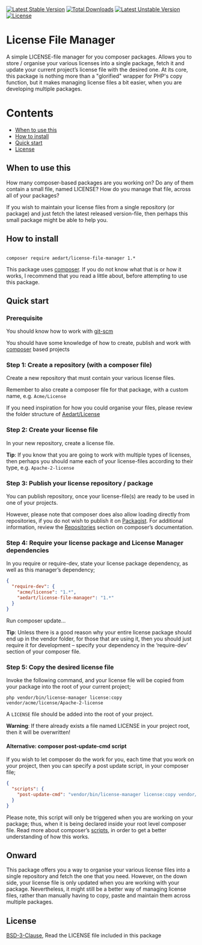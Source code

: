 [![Latest Stable Version](https://poser.pugx.org/aedart/license-file-manager/v/stable)](https://packagist.org/packages/aedart/license-file-manager)
[![Total Downloads](https://poser.pugx.org/aedart/license-file-manager/downloads)](https://packagist.org/packages/aedart/license-file-manager)
[![Latest Unstable Version](https://poser.pugx.org/aedart/license-file-manager/v/unstable)](https://packagist.org/packages/aedart/license-file-manager)
[![License](https://poser.pugx.org/aedart/license-file-manager/license)](https://packagist.org/packages/aedart/license-file-manager)

# License File Manager

A simple LICENSE-file manager for you composer packages. Allows you to store / organise your various licenses into a single package, fetch it and update your current project’s license file with the desired one. At its core, this package is nothing more than a "glorified" wrapper for PHP's copy function, but it makes managing license files a bit easier, when you are developing multiple packages.

# Contents

* [When to use this](#when-to-use-this)
* [How to install](#how-to-install)
* [Quick start](#quick-start)
* [License](#license)

## When to use this

How many composer-based packages are you working on? Do any of them contain a small file, named LICENSE? How do you manage that file, across all of your packages?

If you wish to maintain your license files from a single repository (or package) and just fetch the latest released version-file, then perhaps this small package might be able to help you.


## How to install

```console

composer require aedart/license-file-manager 1.*
```

This package uses [composer](https://getcomposer.org/). If you do not know what that is or how it works, I recommend that you read a little about, before attempting to use this package.

## Quick start

### Prerequisite

You should know how to work with [git-scm]( http://git-scm.com/)

You should have some knowledge of how to create, publish and work with [composer]( https://getcomposer.org/doc/04-schema.md) based projects

### Step 1: Create a repository (with a composer file)

Create a new repository that must contain your various license files.

Remember to also create a composer file for that package, with a custom name, e.g. `Acme/License`

If you need inspiration for how you could organise your files, please review the folder structure of [Aedart/License](https://github.com/aedart/license)

### Step 2: Create your license file

In your new repository, create a license file.

__Tip__: If you know that you are going to work with multiple types of licenses, then perhaps you should name each of your license-files according to their type, e.g. `Apache-2-license`

### Step 3: Publish your license repository / package

You can publish repository, once your license-file(s) are ready to be used in one of your projects.

However, please note that composer does also allow loading directly from repositories, if you do not wish to publish it on [Packagist](https://packagist.org). For additional information, review the [Repositories](https://getcomposer.org/doc/04-schema.md#repositories) section on composer’s documentation.

### Step 4: Require your license package and License Manager dependencies

In you require or require-dev, state your license package dependency, as well as this manager’s dependency;

```json
{
  "require-dev": {
    "acme/license": "1.*",
    "aedart/license-file-manager": "1.*"
  }
}
```

Run composer update…

__Tip__:  Unless there is a good reason why your entire license package should end up in the vendor folder, for those that are using it, then you should just require it for development – specify your dependency in the ‘require-dev’ section of your composer file.

### Step 5: Copy the desired license file

Invoke the following command, and your license file will be copied from your package into the root of your current project;

```shell
php vendor/bin/license-manager license:copy vendor/acme/license/Apache-2-license
```

A `LICENSE` file should be added into the root of your project.

__Warning__: If there already exists a file named LICENSE in your project root, then it will be overwritten!

#### Alternative: composer post-update-cmd script

If you wish to let composer do the work for you, each time that you work on your project, then you can specify a post update script, in your composer file;

```json
{
  "scripts": {
    "post-update-cmd": "vendor/bin/license-manager license:copy vendor/acme/license/Apache-2-license"
  }
}
```

Please note, this script will only be triggered when you are working on your package; thus, when it is being declared inside your root level composer file. Read more about composer’s [scripts]( https://getcomposer.org/doc/articles/scripts.md), in order to get a better understanding of how this works.

## Onward

This package offers you a way to organise your various license files into a single repository and fetch the one that you need. However, on the down side, your license file is only updated when you are working with your package. Nevertheless, it might still be a better way of managing license files, rather than manually having to copy, paste and maintain them across multiple packages.

## License

[BSD-3-Clause](http://spdx.org/licenses/BSD-3-Clause), Read the LICENSE file included in this package